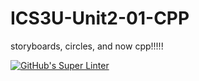 # ICS3U-Unit2-01-CPP
storyboards, circles, and now cpp!!!!!

[![GitHub's Super Linter](https://github.com/Aidan-Lalonde-Novales/ICS3U-Unit2-01-CPP/workflows/GitHub's%20Super%20Linter/badge.svg)](https://github.com/Aidan-Lalonde-Novales/ICS3U-Unit2-01-CPP/actions)
